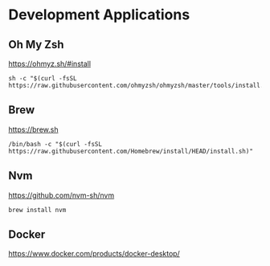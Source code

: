 # Development Applications

## Oh My Zsh

https://ohmyz.sh/#install
```shell
sh -c "$(curl -fsSL https://raw.githubusercontent.com/ohmyzsh/ohmyzsh/master/tools/install.sh)"
```

## Brew

https://brew.sh
```shell
/bin/bash -c "$(curl -fsSL https://raw.githubusercontent.com/Homebrew/install/HEAD/install.sh)"
```

## Nvm

https://github.com/nvm-sh/nvm
```shell
brew install nvm
```

## Docker

https://www.docker.com/products/docker-desktop/